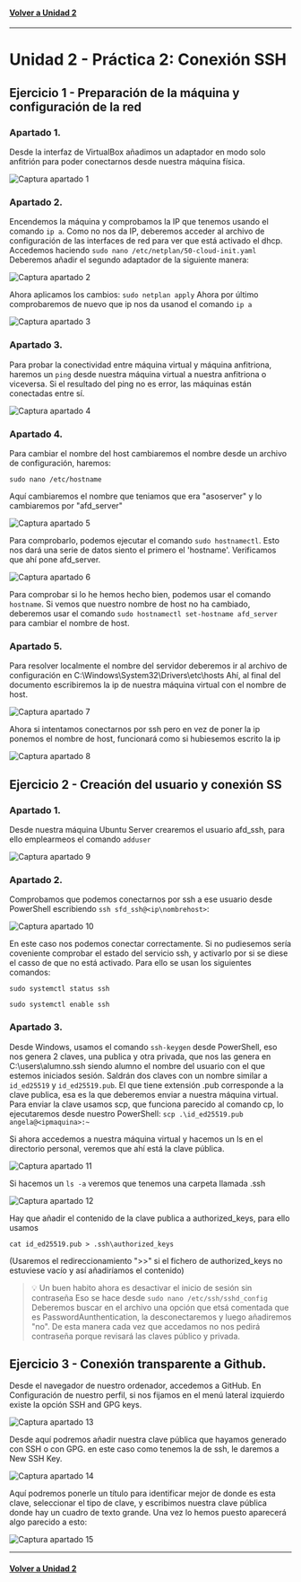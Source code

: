 #### [Volver a Unidad 2](../index.md)

------------

# Unidad 2 - Práctica 2: Conexión SSH

## Ejercicio 1 - Preparación de la máquina y configuración de la red

### Apartado 1.

Desde la interfaz de VirtualBox añadimos un adaptador en modo solo anfitrión para poder conectarnos desde nuestra máquina física.

![Captura apartado 1](pr0202_Capturas/pr0202_1.png)

### Apartado 2.

Encendemos la máquina y comprobamos la IP que tenemos usando el comando `ip a`.
Como no nos da IP, deberemos acceder al archivo de configuración de las interfaces de red para ver que está activado el dhcp.
Accedemos haciendo `sudo nano /etc/netplan/50-cloud-init.yaml`
Deberemos añadir el segundo adaptador de la siguiente manera:

![Captura apartado 2](pr0202_Capturas/pr0202_2.png)

Ahora aplicamos los cambios: `sudo netplan apply`
Ahora por último comprobaremos de nuevo que ip nos da usanod el comando `ip a`

![Captura apartado 3](pr0202_Capturas/pr0202_3.png)

### Apartado 3.

Para probar la conectividad entre máquina virtual y máquina anfitriona, haremos un `ping` desde nuestra máquina virtual a nuestra anfitriona o viceversa.
Si el resultado del ping no es error, las máquinas están conectadas entre sí.

![Captura apartado 4](pr0202_Capturas/pr0202_4.png)

### Apartado 4.

Para cambiar el nombre del host cambiaremos el nombre desde un archivo de configuración, haremos:

`sudo nano /etc/hostname`

Aquí cambiaremos el nombre que teniamos que era "asoserver" y lo cambiaremos por "afd_server"

![Captura apartado 5](pr0202_Capturas/pr0202_5.png)

Para comprobarlo, podemos ejecutar el comando `sudo hostnamectl`. Esto nos dará una serie de datos siento el primero el 'hostname'. Verificamos que ahí pone afd_server.

![Captura apartado 6](pr0202_Capturas/pr0202_6.png)

Para comprobar si lo he hemos hecho bien, podemos usar el comando `hostname`. Si vemos que nuestro nombre de host no ha cambiado, deberemos usar el comando `sudo hostnamectl set-hostname afd_server` para cambiar el nombre de host.

### Apartado 5.

Para resolver localmente el nombre del servidor deberemos ir al archivo de configuración en C:\Windows\System32\Drivers\etc\hosts
Ahí, al final del documento escribiremos la ip de nuestra máquina virtual con el nombre de host.

![Captura apartado 7](pr0202_Capturas/pr0202_7.png)

Ahora si intentamos conectarnos por ssh pero en vez de poner la ip ponemos el nombre de host, funcionará como si hubiesemos escrito la ip

![Captura apartado 8](pr0202_Capturas/pr0202_8.png)



## Ejercicio 2 - Creación del usuario y conexión SS

### Apartado 1. 

Desde nuestra máquina Ubuntu Server crearemos el usuario afd_ssh, para ello emplearmeos el comando `adduser`

![Captura apartado 9](pr0202_Capturas/pr0202_9.png)

### Apartado 2.

Comprobamos que podemos conectarnos por ssh a ese usuario desde PowerShell escribiendo `ssh sfd_ssh@<ip\nombrehost>`:

![Captura apartado 10](pr0202_Capturas/pr0202_10.png)

En este caso nos podemos conectar correctamente.
Si no pudiesemos sería coveniente comprobar el estado del servicio ssh, y activarlo por si se diese el casso de que no está activado. Para ello se usan los siguientes comandos:

`sudo systemctl status ssh`

`sudo systemctl enable ssh`


### Apartado 3.

Desde Windows, usamos el comando `ssh-keygen` desde PowerShell, eso nos genera 2 claves, una publica y otra privada, que nos las genera en C:\users\alumno.ssh siendo alumno el nombre del usuario con el que estemos iniciados sesión.
Saldrán dos claves con un nombre similar a `id_ed25519` y `id_ed25519.pub`. 
El que tiene extensión .pub corresponde a la clave publica, esa es la que deberemos enviar a nuestra máquina virtual.
Para enviar la clave usamos scp, que funciona parecido al comando cp, lo ejecutaremos desde nuestro PowerShell:
`scp .\id_ed25519.pub angela@<ipmaquina>:~`

Si ahora accedemos a nuestra máquina virtual y hacemos un ls en el directorio personal, veremos que ahí está la clave pública.


![Captura apartado 11](pr0202_Capturas/pr0202_11.png)


Si hacemos un `ls -a` veremos que tenemos una carpeta llamada .ssh

![Captura apartado 12](pr0202_Capturas/pr0202_12.png)

Hay que añadir el contenido de la clave publica a authorized_keys, para ello usamos 

`cat id_ed25519.pub > .ssh\authorized_keys`

(Usaremos el redireccionamiento ">>" si el fichero de authorized_keys no estuviese vacío y así añadiríamos el contenido)

>💡 Un buen habito ahora es desactivar el inicio de sesión sin contraseña
Eso se hace desde `sudo nano /etc/ssh/sshd_config`
Deberemos buscar en el archivo una opción que etsá comentada que es PasswordAunthentication, la desconectaremos y luego añadiremos "no".
De esta manera cada vez que accedamos no nos pedirá contraseña porque revisará las claves público y privada.

## Ejercicio 3 - Conexión transparente a Github.

Desde el navegador de nuestro ordenador, accedemos a GitHub.
En Configuración de nuestro perfil, si nos fijamos en el menú lateral izquierdo existe la opción SSH and GPG keys.

![Captura apartado 13](pr0202_Capturas/pr0202_13.png)

Desde aquí podremos añadir nuestra clave pública que hayamos generado con SSH o con GPG. en este caso como tenemos la de ssh, le daremos a New SSH Key.

![Captura apartado 14](pr0202_Capturas/pr0202_14.png)

Aquí podremos ponerle un título para identificar mejor de donde es esta clave, seleccionar el tipo de clave, y escribimos nuestra clave pública donde hay un cuadro de texto grande.
Una vez lo hemos puesto aparecerá algo parecido a esto:

![Captura apartado 15](pr0202_Capturas/pr0202_15.png)

------------

#### [Volver a Unidad 2](../index.md)